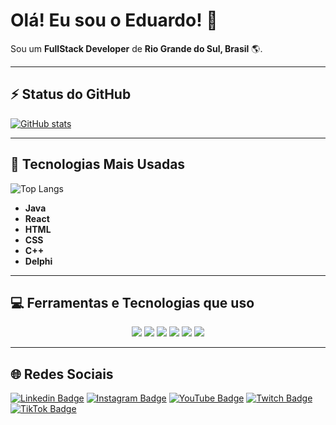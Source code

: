 # Olá! Eu sou o Eduardo! 👋

Sou um **FullStack Developer** de **Rio Grande do Sul, Brasil** 🌎.

---

## ⚡ Status do GitHub

[![GitHub stats](https://github-readme-stats.vercel.app/api?username=SeuUsuario&show_icons=true&theme=dark)](https://github.com/SeuUsuario)

---

## 🚀 Tecnologias Mais Usadas

![Top Langs](https://github-readme-stats.vercel.app/api/top-langs/?username=SeuUsuario&layout=compact&theme=dark)

- **Java** 
- **React**
- **HTML**
- **CSS**
- **C++**
- **Delphi**

---

## 💻 Ferramentas e Tecnologias que uso

<p align="center">
  <img src="https://img.shields.io/badge/-Java-007396?style=flat-square&logo=java&logoColor=white" />
  <img src="https://img.shields.io/badge/-React-61DAFB?style=flat-square&logo=react&logoColor=white" />
  <img src="https://img.shields.io/badge/-HTML5-E34F26?style=flat-square&logo=html5&logoColor=white" />
  <img src="https://img.shields.io/badge/-CSS3-1572B6?style=flat-square&logo=css3" />
  <img src="https://img.shields.io/badge/-C++-00599C?style=flat-square&logo=c%2B%2B" />
  <img src="https://img.shields.io/badge/-Delphi-DD0031?style=flat-square&logo=delphi" />
</p>

---

## 🌐 Redes Sociais

[![Linkedin Badge](https://img.shields.io/badge/-Linkedin-blue?style=flat-square&logo=Linkedin&logoColor=white&link=https://www.linkedin.com/in/SeuUsuario/)](https://www.linkedin.com/in/SeuUsuario/)
[![Instagram Badge](https://img.shields.io/badge/-Instagram-E4405F?style=flat-square&logo=instagram&logoColor=white&link=https://www.instagram.com/SeuUsuario/)](https://www.instagram.com/SeuUsuario/)
[![YouTube Badge](https://img.shields.io/badge/-YouTube-FF0000?style=flat-square&logo=youtube&logoColor=white&link=https://www.youtube.com/SeuCanal)](https://www.youtube.com/SeuCanal)
[![Twitch Badge](https://img.shields.io/badge/-Twitch-9146FF?style=flat-square&logo=twitch&logoColor=white&link=https://www.twitch.tv/SeuUsuario)](https://www.twitch.tv/SeuUsuario)
[![TikTok Badge](https://img.shields.io/badge/-TikTok-000000?style=flat-square&logo=tiktok&logoColor=white&link=https://www.tiktok.com/@SeuUsuario)](https://www.tiktok.com/@SeuUsuario)

<!--
**fon123zz/fon123zz** is a ✨ _special_ ✨ repository because its `README.md` (this file) appears on your GitHub profile.

Here are some ideas to get you started:

- 🔭 I’m currently working on ...
- 🌱 I’m currently learning ...
- 👯 I’m looking to collaborate on ...
- 🤔 I’m looking for help with ...
- 💬 Ask me about ...
- 📫 How to reach me: ...
- 😄 Pronouns: ...
- ⚡ Fun fact: ...
-->
